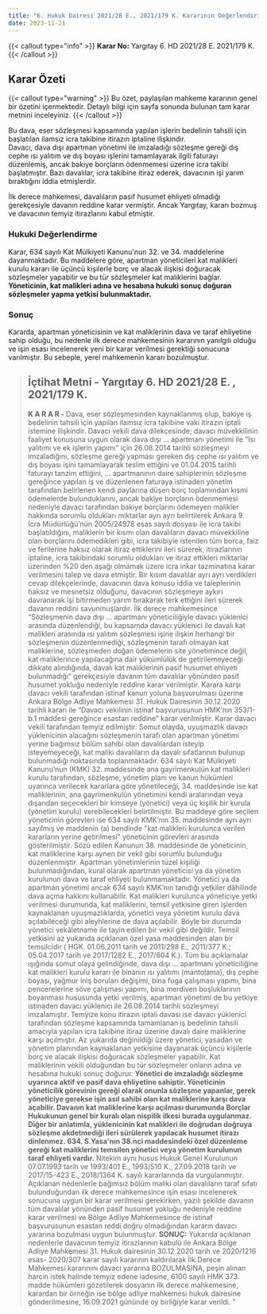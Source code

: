```yaml
---
title: "6. Hukuk Dairesi 2021/28 E., 2021/179 K. Kararının Değerlendirilmesi"
date: 2023-11-21
---
```

{{< callout type="info" >}}
**Karar No:** Yargıtay 6. HD 2021/28 E. 2021/179 K.  
{{< /callout >}}

## Karar Özeti

{{< callout type="warning" >}}
Bu özet, paylaşılan mahkeme kararının genel bir özetini içermektedir. Detaylı bilgi için sayfa sonunda bulunan tam karar metnini inceleyiniz.
{{< /callout >}}

Bu dava, eser sözleşmesi kapsamında yapılan işlerin bedelinin tahsili için başlatılan ilamsız icra takibine itirazın iptaline ilişkindir.   
Davacı, dava dışı apartman yönetimi ile imzaladığı sözleşme gereği dış cephe ısı yalıtım ve dış boyası işlerini tamamlayarak ilgili faturayı düzenlemiş, ancak bakiye borçların ödenmemesi üzerine icra takibi başlatmıştır. 
Bazı davalılar, icra takibine itiraz ederek, davacının işi yarım bıraktığını iddia etmişlerdir.

İlk derece mahkemesi, davalıların pasif husumet ehliyeti olmadığı gerekçesiyle davanın reddine karar vermiştir. 
Ancak Yargıtay, kararı bozmuş ve davacının temyiz itirazlarını kabul etmiştir.

### Hukuki Değerlendirme
Karar, 634 sayılı Kat Mülkiyeti Kanunu'nun 32. ve 34. maddelerine dayanmaktadır. Bu maddelere göre, apartman yöneticileri kat malikleri kurulu kararı ile üçüncü kişilerle borç ve alacak ilişkisi doğuracak sözleşmeler yapabilir ve bu tür sözleşmeler kat maliklerini bağlar. 
**Yöneticinin, kat malikleri adına ve hesabına hukuki sonuç doğuran sözleşmeler yapma yetkisi bulunmaktadır.**

### Sonuç
Kararda, apartman yöneticisinin ve kat maliklerinin dava ve taraf ehliyetine sahip olduğu, bu nedenle ilk derece mahkemesinin kararının yanılgılı olduğu ve işin esası incelenerek yeni bir karar verilmesi gerektiği sonucuna varılmıştır. 
Bu sebeple, yerel mahkemenin kararı bozulmuştur.

>  ## İçtihat Metni - Yargıtay 6. HD 2021/28 E. , 2021/179 K.
> **K A R A R -**  Dava, eser sözleşmesinden kaynaklanmış olup, bakiye iş bedelinin tahsili için yapılan ilamsız icra takibine vaki itirazın
> iptali istemine ilişkindir. Davacı vekili dava dilekçesinde; davacı
> müvekkilinin faaliyet konusuna uygun olarak dava dışı ... apartmanı
> yönetimi ile “Isı yalıtımı ve ek işlerin yapımı” için 26.08.2014
> tarihli sözleşmeyi imzaladığını, sözleşme gereği yapması gereken dış
> cephe ısı yalıtım ve dış boyası işini tamamlayarak teslim ettiğini ve
> 01.04.2015 tarihli faturayı tanzim ettiğini, ... apartmanının daire sahiplerinin sözleşme gereğince yapılan iş ve düzenlenen faturaya
> istinaden yönetim tarafından belirlenen kendi paylarına düşen borç
> toplamından kısmi ödemelerde bulunduklarını, ancak bakiye borçların
> ödenmemesi nedeniyle davacı tarafından bakiye borçlarını ödemeyen
> malikler hakkında sorumlu oldukları miktarlar ayrı ayrı belirtilerek
> Ankara 9. İcra Müdürlüğü’nün 2005/24978 esas sayılı dosyası ile icra
> takibi başlatıldığını, maliklerin bir kısmı olan davalıların davacı
> müvekkiline olan borçlarını ödemedikleri gibi, icra takibiyle
> istenilen tüm borca, faiz ve ferilerine haksız olarak itiraz
> ettiklerini ileri sürerek, itirazlarının iptaline, icra takibindaki
> sorumlu oldukları ve itiraz ettikleri miktarlar üzerinden %20 den
> aşağı olmamak üzere icra inkar tazminatına karar verilmesini talep ve
> dava etmiştir. Bir kısım davalılar ayrı ayrı verdikleri cevap
> dilekçelerinde, davacının dava konusu iddia ve taleplerinin haksız ve
> mesnetsiz olduğunu, davacının sözleşmeye aykırı davranarak işi
> bitirmeden yarım bırakarak terk ettiğini ileri sürerek davanın reddini
> savunmuşlardır. İlk derece mahkemesince “Sözleşmenin dava dışı ...
> apartmanı yöneticiliğiyle davacı yüklenici arasında düzenlendiği, bu
> kapsamda davacı yüklenici ile davalı kat malikleri arasında ısı
> yalıtım sözleşmesi işine ilişkin herhangi bir sözleşmenin
> düzenlenmediği, sözleşmenin tarafı olmayan kat maliklerine,
> sözleşmeden doğan ödemelerin site yönetimince değil, kat maliklerince
> yapılacağına dair yükümlülük de getirilemeyeceği dikkate alındığında,
> davalı kat maliklerinin pasif husumet ehliyeti bulunmadığı”
> gerekçesiyle davanın tüm davalılar yönünden pasif husumet yokluğu
> nedeniyle reddine karar verilmiştir. Karara karşı davacı vekili
> tarafından istinaf kanun yoluna başvurulması üzerine Ankara Bölge
> Adliye Mahkemesi 31. Hukuk Dairesinin 30.12.2020 tarihli kararı ile
> “Davacı vekilinin istinaf başvurusunun HMK’nın 353/1-b.1 maddesi
> gereğince esastan reddine” karar verilmiştir. Karar davacı vekili
> tarafından temyiz edilmiştir. Somut olayda, uyuşmazlık davacı
> yüklenicinin alacağını sözleşmenin tarafı olan apartman yönetimi
> yerine bağımsız bölüm sahibi olan davalılardan isteyip isteyemeyeceği,
> kat maliki davalıların da davalı sıfatlarının bulunup bulunmadığı
> noktasında toplanmaktadır. 634 sayılı Kat Mülkiyeti Kanunu’nun (KMK)
> 32. maddesinde ana gayrimenkulün kat malikleri kurulu tarafından, sözleşme, yönetim planı ve kanun hükümleri uyarınca verilecek
> kararlara göre yönetileceği, 34. maddesinde ise kat maliklerinin, ana
> gayrimenkulün yönetimini kendi aralarından veya dışarıdan seçecekleri
> bir kimseye (yönetici) veya üç kişilik bir kurula (yönetim kurulu)
> verebilecekleri belirtilmiştir. Bu maddeye göre seçilen yöneticinin
> görevleri ise 634 sayılı KMK’nın 35. maddesinde ayrı ayrı sayılmış ve
> maddenin (a) bendinde "kat malikleri kurulunca verilen kararların
> yerine getirilmesi" yöneticinin görevleri arasında gösterilmiştir.
> Sözü edilen Kanunun 38. maddesinde de yöneticinin, kat maliklerine
> karşı aynen bir vekil gibi sorumlu bulunduğu düzenlenmiştir. Apartman
> yönetimlerinin tüzel kişiliği bulunmadığından, kural olarak apartman
> yöneticisi ya da yönetim kurulunun dava ve taraf ehliyeti
> bulunmamaktadır. Yönetici ya da apartman yönetimi ancak 634 sayılı
> KMK’nın tanıdığı yetkiler dâhilinde dava açma hakkını kullanabilir.
> Kat malikleri kurulunca yöneticiye yetki verilmesi durumunda, kat
> maliklerini, temsil yetkisine giren işlerden kaynaklanan
> uyuşmazlıklarda, yönetici veya yönetim kurulu dava açılabileceği gibi
> aleyhlerine de dava açılabilir. Böyle bir durumda yönetici vekâletname
> ile tayin edilen bir vekil gibi değildir. Temsil yetkisini az yukarıda
> açıklanan özel yasa maddesinden alan bir temsilcidir ( HGK. 01.06.2011
> tarih ve 2011/298 E., 2011/377 K.; 05.04.2017 tarih ve 2017/1282 E.,
> 2017/604 K.). Tüm bu açıklamalar ışığında somut olaya gelindiğinde,
> dava dışı ... apartmanı yöneticiliğine kat malikleri kurulu kararı ile
> binanın ısı yalıtımı (mantolama), dış cephe boyası, yağmur iniş
> boruları değişimi, bina fuga çalışması yapımı, bina pencerelerine söve
> çalışması yapımı, bina merdiven boşluklarının boyanması hususunda
> yetki verilmiş, apartman yönetimi de bu yetkiye istinaden davacı
> yüklenici ile 26.08.2014 tarihli sözleşmeyi imzalamıştır. Temyize konu
> itirazın iptali davası ise davacı yüklenici tarafından sözleşme
> kapsamında tamamlanan iş bedelinin tahsili amacıyla yapılan icra
> takibine itiraz üzerine davalı daire maliklerine karşı açılmıştır. Az
> yukarıda değinildiği üzere yönetici, yasadan ve yönetim planından
> kaynaklanan yetkisine dayanarak üçüncü kişilerle borç ve alacak
> ilişkisi doğuracak sözleşmeler yapabilir. Kat maliklerinin vekili
> olduğundan bu tür sözleşmeler onların adına ve hesabına hukuki sonuç
> doğurur. **Yönetici de imzaladığı sözleşme uyarınca aktif ve pasif
> dava ehliyetine sahiptir. Yöneticinin yöneticilik görevinin gereği
> olarak onunla sözleşme yapanlar, gerek yöneticiye gerekse işin asıl
> sahibi olan kat maliklerine karşı dava açabilir. Davanın kat
> maliklerine karşı açılması durumunda Borçlar Hukukunun genel bir
> kuralı olan nispilik ilkesi burada uygulanmaz. Diğer bir anlatımla,
> yüklenicinin kat malikleri ile doğrudan doğruya sözleşme akdetmediği
> ileri sürülerek yapılacak husumet itirazı dinlenmez. 634. S.Yasa'nın
> 38.nci maddesindeki özel düzenleme gereği kat maliklerini temsilen yönetici veya yönetim kurulunun taraf ehliyeti vardır.** Nitekim aynı
> husus Hukuk Genel Kurulunun 07.07.1993 tarih ve 1993/401 E., 1993/510
> K., 27.09.2018 tarih ve 2017/15-423 E., 2018/1364 K. sayılı
> kararlarında da vurgulanmıştır. Açıklanan nedenlerle bağımsız bölüm
> maliki olan davalıların taraf sıfatı bulunduğundan ilk derece
> mahkemesince işin esası incelenerek sonucuna uygun bir karar verilmesi
> gerekirken, yazılı şekilde davanın tüm davalılar yönünden pasif
> husumet yokluğu nedeniyle reddine karar verilmesi ve Bölge Adliye
> Mahkemesince de istinaf başvurusunun esastan reddi doğru olmadığından
> kararın davacı yararına bozulması uygun bulunmuştur. 
> **SONUÇ:**  Yukarıda açıklanan nedenlerle davacının temyiz itirazlarının kabulü ile Ankara Bölge Adliye Mahkemesi 31. Hukuk
> dairesinin 30.12.2020 tarih ve 2020/1216 esas- 2020/307 karar sayılı
> kararının kaldırılarak İlk Derece Mahkemesi kararınını davacı yararına
> BOZULMASINA, peşin alınan harcın istek halinde temyiz edene iadesine,
> 6100 sayılı HMK 373. madde hükümleri gözetilerek dosyanın ilk derece
> mahkemesine, karardan bir örneğin ise bölge adliye mahkemesi hukuk
> dairesine gönderilmesine, 16.09.2021 gününde oy birliğiyle karar
> verildi. "